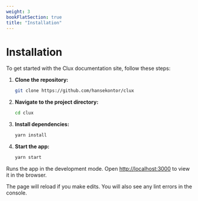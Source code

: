 ```yaml
---
weight: 3
bookFlatSection: true
title: "Installation"
---
```


# Installation

To get started with the Clux documentation site, follow these steps:

1. **Clone the repository:**
    ```sh
    git clone https://github.com/hansekontor/clux
    ```

2. **Navigate to the project directory:**
    ```sh
    cd clux
    ```

3. **Install dependencies:**
    ```sh
    yarn install
    ```

4. **Start the app:**

    ```sh
    yarn start
    ```

Runs the app in the development mode.
Open [http://localhost:3000](http://localhost:3000) to view it in the browser.

The page will reload if you make edits.
You will also see any lint errors in the console.
